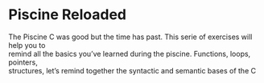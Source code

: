 # Piscine Reloaded  
The Piscine C was good but the time has past. This serie of exercises will help you to  
remind all the basics you’ve learned during the piscine. Functions, loops, pointers,  
structures, let’s remind together the syntactic and semantic bases of the C  
